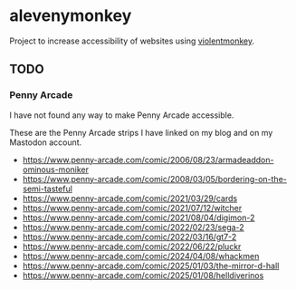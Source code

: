 # alevenymonkey

Project to increase accessibility of websites using [violentmonkey](https://violentmonkey.github.io/).

## TODO

### Penny Arcade

I have not found any way to make Penny Arcade accessible.

These are the Penny Arcade strips I have linked on my blog and on my Mastodon account.

* https://www.penny-arcade.com/comic/2006/08/23/armadeaddon-ominous-moniker
* https://www.penny-arcade.com/comic/2008/03/05/bordering-on-the-semi-tasteful
* https://www.penny-arcade.com/comic/2021/03/29/cards
* https://www.penny-arcade.com/comic/2021/07/12/witcher
* https://www.penny-arcade.com/comic/2021/08/04/digimon-2
* https://www.penny-arcade.com/comic/2022/02/23/sega-2
* https://www.penny-arcade.com/comic/2022/03/16/gt7-2
* https://www.penny-arcade.com/comic/2022/06/22/pluckr
* https://www.penny-arcade.com/comic/2024/04/08/whackmen
* https://www.penny-arcade.com/comic/2025/01/03/the-mirror-d-hall
* https://www.penny-arcade.com/comic/2025/01/08/helldiverinos
